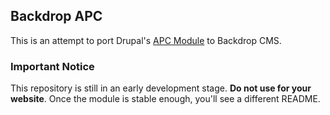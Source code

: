 ## Backdrop APC

This is an attempt to port Drupal's [APC Module](https://drupal.org/project/apc "APC - Alternative PHP Cache") to Backdrop CMS.

### Important Notice

This repository is still in an early development stage. **Do not use for your website**.
Once the module is stable enough, you'll see a different README.